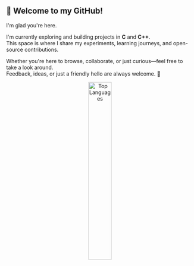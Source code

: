 ## 👋 Welcome to my GitHub!

I'm glad you're here.

I'm currently exploring and building projects in **C** and **C++**.  
This space is where I share my experiments, learning journeys, and open-source contributions.

Whether you're here to browse, collaborate, or just curious—feel free to take a look around.  
Feedback, ideas, or just a friendly hello are always welcome. 🙂

<p align="center">
  <img src="https://github-readme-stats.vercel.app/api/top-langs/?username=RuiCoelho6&show_icons=true&theme=chartreuse-dark&layout=donut-vertical" alt="Top Languages" width="35%">
</p>
